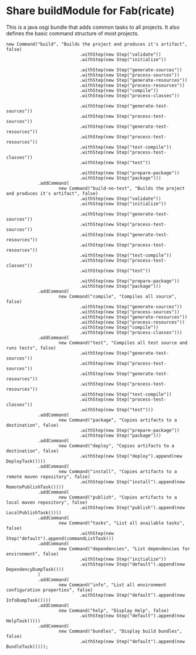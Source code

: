 Share buildModule for Fab(ricate)
======================================

This is a java osgi bundle that adds common tasks to all projects.  It also defines the basic command
structure of most projects.

    new Command("build", "Builds the project and produces it's artifact", false)
                                .withStep(new Step("validate"))
                                .withStep(new Step("initialize"))

                                .withStep(new Step("generate-sources"))
                                .withStep(new Step("process-sources"))
                                .withStep(new Step("generate-resources"))
                                .withStep(new Step("process-resources"))
                                .withStep(new Step("compile"))
                                .withStep(new Step("process-classes"))

                                .withStep(new Step("generate-test-sources"))
                                .withStep(new Step("process-test-sources"))
                                .withStep(new Step("generate-test-resources"))
                                .withStep(new Step("process-test-resources"))
                                .withStep(new Step("test-compile"))
                                .withStep(new Step("process-test-classes"))
                                .withStep(new Step("test"))

                                .withStep(new Step("prepare-package"))
                                .withStep(new Step("package")))
                .addCommand(
                        new Command("build-no-test", "Builds the project and produces it's artifact", false)
                                .withStep(new Step("validate"))
                                .withStep(new Step("initialize"))

                                .withStep(new Step("generate-test-sources"))
                                .withStep(new Step("process-test-sources"))
                                .withStep(new Step("generate-test-resources"))
                                .withStep(new Step("process-test-resources"))
                                .withStep(new Step("test-compile"))
                                .withStep(new Step("process-test-classes"))
                                .withStep(new Step("test"))

                                .withStep(new Step("prepare-package"))
                                .withStep(new Step("package")))
                .addCommand(
                        new Command("compile", "Compiles all source", false)
                                .withStep(new Step("generate-sources"))
                                .withStep(new Step("process-sources"))
                                .withStep(new Step("generate-resources"))
                                .withStep(new Step("process-resources"))
                                .withStep(new Step("compile"))
                                .withStep(new Step("process-classes")))
                .addCommand(
                        new Command("test", "Compiles all test source and runs tests", false)
                                .withStep(new Step("generate-test-sources"))
                                .withStep(new Step("process-test-sources"))
                                .withStep(new Step("generate-test-resources"))
                                .withStep(new Step("process-test-resources"))
                                .withStep(new Step("test-compile"))
                                .withStep(new Step("process-test-classes"))
                                .withStep(new Step("test")))
                .addCommand(
                        new Command("package", "Copies artifacts to a destination", false)
                                .withStep(new Step("prepare-package"))
                                .withStep(new Step("package")))
                .addCommand(
                        new Command("deploy", "Copies artifacts to a destination", false)
                                .withStep(new Step("deploy").append(new DeployTask())))
                .addCommand(
                        new Command("install", "Copies artifacts to a remote maven repository", false)
                                .withStep(new Step("install").append(new RemotePublishTask())))
                .addCommand(
                        new Command("publish", "Copies artifacts to a local maven repository", false)
                                .withStep(new Step("publish").append(new LocalPublishTask())))
                .addCommand(
                        new Command("tasks", "List all available tasks", false)
                                .withStep(new Step("default").append(commandListTask)))
                .addCommand(
                        new Command("dependencies", "List dependencies for environment", false)
                                .withStep(new Step("initialize"))
                                .withStep(new Step("default").append(new DependencyDumpTask()))
                )
                .addCommand(
                        new Command("info", "List all environment configuration properties", false)
                                .withStep(new Step("default").append(new InfoDumpTask())))
                .addCommand(
                        new Command("help", "Display Help", false)
                                .withStep(new Step("default").append(new HelpTask())))
                .addCommand(
                        new Command("bundles", "Display build bundles", false)
                                .withStep(new Step("default").append(new BundleTask())));
